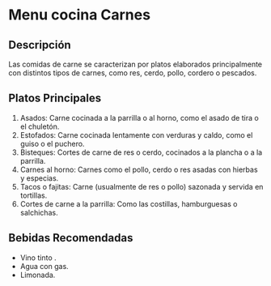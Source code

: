 # Menu cocina Carnes

## Descripción
Las comidas de carne se caracterizan por platos elaborados principalmente con distintos tipos de carnes, como res, cerdo, pollo, cordero o pescados. 
​
## Platos Principales
1. Asados: Carne cocinada a la parrilla o al horno, como el asado de tira o el chuletón.
2. Estofados: Carne cocinada lentamente con verduras y caldo, como el guiso o el puchero.
3. Bisteques: Cortes de carne de res o cerdo, cocinados a la plancha o a la parrilla.
4. Carnes al horno: Carnes como el pollo, cerdo o res asadas con hierbas y especias.
5. Tacos o fajitas: Carne (usualmente de res o pollo) sazonada y servida en tortillas.
6. Cortes de carne a la parrilla: Como las costillas, hamburguesas o salchichas.

## Bebidas Recomendadas
- Vino tinto .
- Agua con gas.
- Limonada.
